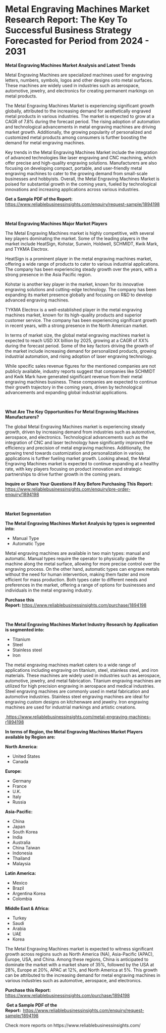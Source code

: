 <p><h1>Metal Engraving Machines Market Research Report: The Key To Successful Business Strategy Forecasted for Period from 2024 - 2031</h1></p><p><strong>Metal Engraving Machines Market Analysis and Latest Trends</strong></p>
<p><p>Metal Engraving Machines are specialized machines used for engraving letters, numbers, symbols, logos and other designs onto metal surfaces. These machines are widely used in industries such as aerospace, automotive, jewelry, and electronics for creating permanent markings on metal products.</p><p>The Metal Engraving Machines Market is experiencing significant growth globally, attributed to the increasing demand for aesthetically engraved metal products in various industries. The market is expected to grow at a CAGR of 7.8% during the forecast period. The rising adoption of automation and technological advancements in metal engraving machines are driving market growth. Additionally, the growing popularity of personalized and customized metal products among consumers is further boosting the demand for metal engraving machines.</p><p>Key trends in the Metal Engraving Machines Market include the integration of advanced technologies like laser engraving and CNC machining, which offer precise and high-quality engraving solutions. Manufacturers are also focusing on developing compact, portable, and user-friendly metal engraving machines to cater to the growing demand from small-scale businesses and hobbyists. Overall, the Metal Engraving Machines Market is poised for substantial growth in the coming years, fueled by technological innovations and increasing applications across various industries.</p></p>
<p><strong>Get a Sample PDF of the Report:&nbsp;</strong> <a href="https://www.reliablebusinessinsights.com/enquiry/request-sample/1894198">https://www.reliablebusinessinsights.com/enquiry/request-sample/1894198</a></p>
<p>&nbsp;</p>
<p><strong>Metal Engraving Machines Major Market Players</strong></p>
<p><p>The Metal Engraving Machines market is highly competitive, with several key players dominating the market. Some of the leading players in the market include HeatSign, Kohstar, Sunwin, Holdwell, SCHMIDT, Kwik Mark, and TYKMA Electrox.</p><p>HeatSign is a prominent player in the metal engraving machines market, offering a wide range of products to cater to various industrial applications. The company has been experiencing steady growth over the years, with a strong presence in the Asia Pacific region.</p><p>Kohstar is another key player in the market, known for its innovative engraving solutions and cutting-edge technology. The company has been expanding its market presence globally and focusing on R&D to develop advanced engraving machines.</p><p>TYKMA Electrox is a well-established player in the metal engraving machines market, known for its high-quality products and superior customer service. The company has been experiencing significant growth in recent years, with a strong presence in the North American market.</p><p>In terms of market size, the global metal engraving machines market is expected to reach USD XX billion by 2025, growing at a CAGR of XX% during the forecast period. Some of the key factors driving the growth of the market include increasing demand for personalized products, growing industrial automation, and rising adoption of laser engraving technology.</p><p>While specific sales revenue figures for the mentioned companies are not publicly available, industry reports suggest that companies like SCHMIDT and Kwik Mark have generated significant revenue from their metal engraving machines business. These companies are expected to continue their growth trajectory in the coming years, driven by technological advancements and expanding global industrial applications.</p></p>
<p>&nbsp;</p>
<p><strong>What Are The Key Opportunities For Metal Engraving Machines Manufacturers?</strong></p>
<p><p>The global Metal Engraving Machines market is experiencing steady growth, driven by increasing demand from industries such as automotive, aerospace, and electronics. Technological advancements such as the integration of CNC and laser technology have significantly improved the efficiency and precision of metal engraving machines. Additionally, the growing trend towards customization and personalization in various applications is further fueling market growth. Looking ahead, the Metal Engraving Machines market is expected to continue expanding at a healthy rate, with key players focusing on product innovation and strategic partnerships to drive further growth in the coming years.</p></p>
<p><strong>Inquire or Share Your Questions If Any Before Purchasing This Report:</strong> <a href="https://www.reliablebusinessinsights.com/enquiry/pre-order-enquiry/1894198">https://www.reliablebusinessinsights.com/enquiry/pre-order-enquiry/1894198</a></p>
<p>&nbsp;</p>
<p><strong>Market Segmentation</strong></p>
<p><strong>The Metal Engraving Machines Market Analysis by types is segmented into:</strong></p>
<p><ul><li>Manual Type</li><li>Automatic Type</li></ul></p>
<p><p>Metal engraving machines are available in two main types: manual and automatic. Manual types require the operator to physically guide the machine along the metal surface, allowing for more precise control over the engraving process. On the other hand, automatic types can engrave metals without the need for human intervention, making them faster and more efficient for mass production. Both types cater to different needs and preferences in the market, offering a range of options for businesses and individuals in the metal engraving industry.</p></p>
<p><strong>Purchase this Report:&nbsp;</strong><a href="https://www.reliablebusinessinsights.com/purchase/1894198">https://www.reliablebusinessinsights.com/purchase/1894198</a></p>
<p>&nbsp;</p>
<p><strong>The Metal Engraving Machines Market Industry Research by Application is segmented into:</strong></p>
<p><ul><li>Titanium</li><li>Steel</li><li>Stainless steel</li><li>Iron</li></ul></p>
<p><p>The metal engraving machines market caters to a wide range of applications including engraving on titanium, steel, stainless steel, and iron materials. These machines are widely used in industries such as aerospace, automotive, jewelry, and metal fabrication. Titanium engraving machines are utilized for high precision engraving in aerospace and medical industries. Steel engraving machines are commonly used in metal fabrication and automotive industries. Stainless steel engraving machines are ideal for engraving custom designs on kitchenware and jewelry. Iron engraving machines are used for industrial markings and artistic creations.</p></p>
<p><a href="https://www.reliablebusinessinsights.com/metal-engraving-machines-r1894198">&nbsp;https://www.reliablebusinessinsights.com/metal-engraving-machines-r1894198</a></p>
<p><strong>In terms of Region, the Metal Engraving Machines Market Players available by Region are:</strong></p>
<p>
    <p> <strong> North America: </strong>
        <ul>
            <li>United States</li>
            <li>Canada</li>
        </ul>
        </p> 
    <p> <strong> Europe: </strong>
        <ul>
            <li>Germany</li>
            <li>France</li>
            <li>U.K.</li>
            <li>Italy</li>
            <li>Russia</li>
        </ul>
        </p> 
    <p> <strong> Asia-Pacific: </strong>
        <ul>
            <li>China</li>
            <li>Japan</li>
            <li>South Korea</li>
            <li>India</li>
            <li>Australia</li>
            <li>China Taiwan</li>
            <li>Indonesia</li>
            <li>Thailand</li>
            <li>Malaysia</li>
        </ul>
        </p> 
    <p> <strong> Latin America: </strong>
        <ul>
            <li>Mexico</li>
            <li>Brazil</li>
            <li>Argentina Korea</li>
            <li>Colombia</li>
        </ul>
        </p> 
    <p> <strong> Middle East & Africa: </strong>
        <ul>
            <li>Turkey</li>
            <li>Saudi</li>
            <li>Arabia</li>
            <li>UAE</li>
            <li>Korea</li>
        </ul>
    </p>
    </p>
<p><p>The Metal Engraving Machines market is expected to witness significant growth across regions such as North America (NA), Asia-Pacific (APAC), Europe, USA, and China. Among these regions, China is anticipated to dominate the market with a market share of 35%, followed by the USA at 28%, Europe at 20%, APAC at 12%, and North America at 5%. This growth can be attributed to the increasing demand for metal engraving machines in various industries such as automotive, aerospace, and electronics.</p></p>
<p><strong>Purchase this Report: </strong><a href="https://www.reliablebusinessinsights.com/purchase/1894198">https://www.reliablebusinessinsights.com/purchase/1894198</a></p>
<p>&nbsp;<strong>Get a Sample PDF of the Report:&nbsp;&nbsp;</strong><a href="https://www.reliablebusinessinsights.com/enquiry/request-sample/1894198">https://www.reliablebusinessinsights.com/enquiry/request-sample/1894198</a></p>
<p><strong></strong></p>
<p>Check more reports on https://www.reliablebusinessinsights.com/</p>